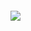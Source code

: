 ![[](https://github-readme-stats.vercel.app/api/top-langs/?username=lucasmazz&show_icons=true&theme=transparent)](https://github.com/anuraghazra/github-readme-stats)

![](https://komarev.com/ghpvc/?username=lucasmazz)

<!--
**lucasmazz/lucasmazz** is a ✨ _special_ ✨ repository because its `README.md` (this file) appears on your GitHub profile.

Here are some ideas to get you started:

- 🔭 I’m currently working on ...
- 🌱 I’m currently learning ...
- 👯 I’m looking to collaborate on ...
- 🤔 I’m looking for help with ...
- 💬 Ask me about ...
- 📫 How to reach me: ...
- 😄 Pronouns: ...
- ⚡ Fun fact: ...
-->
